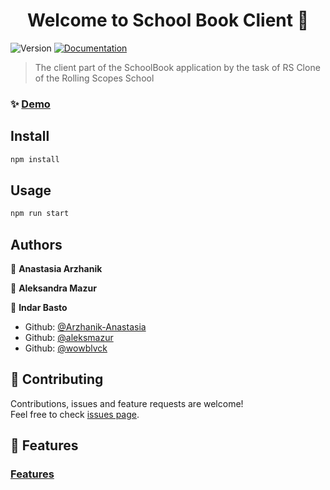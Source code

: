<h1 align="center">Welcome to School Book Client 👋</h1>
<p>
  <img alt="Version" src="https://img.shields.io/badge/version-1.0.0-blue.svg?cacheSeconds=2592000" />
  <a href="https://api.school-book.wowblvck.tech/" target="_blank">
    <img alt="Documentation" src="https://img.shields.io/badge/documentation-yes-brightgreen.svg" />
  </a>
</p>

> The client part of the SchoolBook application by the task of RS Clone of the Rolling Scopes School

### ✨ [Demo](https://school-book.wowblvck.tech/)

## Install

```sh
npm install
```

## Usage

```sh
npm run start
```

## Authors

👤 **Anastasia Arzhanik**

👤 **Aleksandra Mazur**

👤 **Indar Basto**

* Github: [@Arzhanik-Anastasia](https://github.com/Arzhanik-Anastasia)
* Github: [@aleksmazur](https://github.com/aleksmazur)
* Github: [@wowblvck](https://github.com/wowblvck)

## 🤝 Contributing

Contributions, issues and feature requests are welcome!<br />Feel free to check [issues page](https://github.com/aleksmazur/SchoolBook/issues). 

## 🚀 Features

### [Features](docs/FEATURES.md)